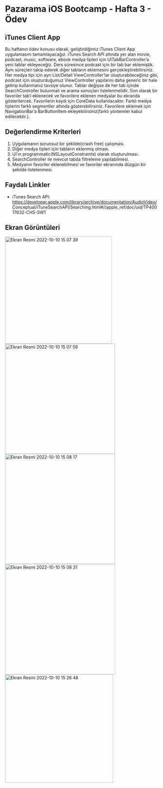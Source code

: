 # Pazarama iOS Bootcamp - Hafta 3 - Ödev


## iTunes Client App

Bu haftanın ödev konusu olarak, geliştirdiğimiz iTunes Client App uygulamasını tamamlayacağız. iTunes Search API altında yer alan movie, podcast, music, software, ebook medya tipleri için UITabBarController’a yeni tablar ekleyeceğiz. Ders süresince podcast için bir tab bar eklemiştik. Aynı süreçleri takip ederek diğer tabların eklemesini gerçekleştirebilirsiniz. Her medya tipi için ayrı List/Detail ViewController’lar oluşturabileceğiniz gibi, podcast için oluşturduğumuz ViewController yapılarını daha generic bir hale getirip kullanmanız tavsiye olunur. Tablar değişse de her tab içinde SearchController bulunmalı ve arama sonuçları listelenmelidir. Son olarak bir favoriler tab’i eklenecek ve favorilere eklenen medyalar bu ekranda gösterilercek. Favorilerin kaydı için CoreData kullanılacaktır. Farklı medya tiplerini farklı segmentler altında gösterebilirsiniz. Favorilere eklemek için NavigationBar’a BarButtonItem ekleyebilirsiniz(farklı yöntemler kabul edilecektir.).


## Değerlendirme Kriterleri

1. Uygulamanın sorunsuz bir şekilde(crash free) çalışması.
2. Diğer medya tipleri için tabların eklenmiş olması.
3. UI’ın programmatic(NSLayoutConstraints) olarak oluşturulması.
4. SearchController ile mevcut tabda filtreleme yapılabilmesi.
5. Medyanın favoriler eklenebilmesi ve favoriler ekranında düzgün bir şekilde listelenmesi.


## Faydalı Linkler

- iTunes Search API: https://developer.apple.com/library/archive/documentation/AudioVideo/ Conceptual/iTuneSearchAPI/Searching.html#//apple_ref/doc/uid/TP40017632-CH5-SW1


## Ekran Görüntüleri

<img width="351" alt="Ekran Resmi 2022-10-10 15 07 39" src="https://user-images.githubusercontent.com/58611650/194865189-3fa6cca3-985e-4b21-8b19-81f19badda2a.png">
<img width="361" alt="Ekran Resmi 2022-10-10 15 07 59" src="https://user-images.githubusercontent.com/58611650/194865263-2705a7e5-c047-4e79-8073-96e1c04e40b3.png">
<img width="361" alt="Ekran Resmi 2022-10-10 15 08 17" src="https://user-images.githubusercontent.com/58611650/194865356-2f5c0650-2b3b-43f0-99c5-74be8338de79.png">
<img width="362" alt="Ekran Resmi 2022-10-10 15 08 31" src="https://user-images.githubusercontent.com/58611650/194865374-80bb0bc3-c959-45f1-9000-69b195b15f03.png">
<img width="355" alt="Ekran Resmi 2022-10-10 15 26 48" src="https://user-images.githubusercontent.com/58611650/194866280-924fbcb3-acc6-4eb5-a5b0-2bc239ecf649.png">



